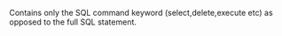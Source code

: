 ﻿Contains only the SQL command keyword (select,delete,execute etc) as opposed to the full SQL statement.